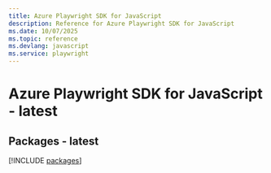 ```yaml
---
title: Azure Playwright SDK for JavaScript
description: Reference for Azure Playwright SDK for JavaScript
ms.date: 10/07/2025
ms.topic: reference
ms.devlang: javascript
ms.service: playwright
---
```

# Azure Playwright SDK for JavaScript - latest
## Packages - latest
[!INCLUDE [packages](playwright-index.md)]